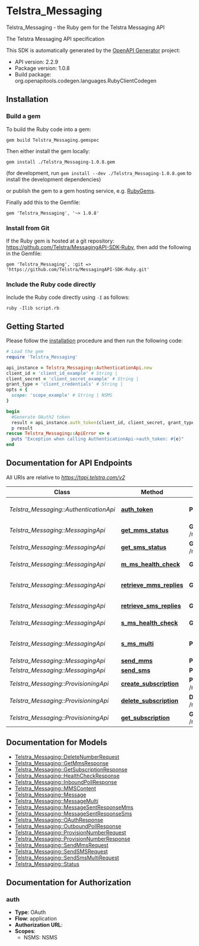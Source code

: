 # Telstra_Messaging

Telstra_Messaging - the Ruby gem for the Telstra Messaging API

The Telstra Messaging API specification

This SDK is automatically generated by the [OpenAPI Generator](https://openapi-generator.tech) project:

- API version: 2.2.9
- Package version: 1.0.8
- Build package: org.openapitools.codegen.languages.RubyClientCodegen

## Installation

### Build a gem

To build the Ruby code into a gem:

```shell
gem build Telstra_Messaging.gemspec
```

Then either install the gem locally:

```shell
gem install ./Telstra_Messaging-1.0.8.gem
```

(for development, run `gem install --dev ./Telstra_Messaging-1.0.8.gem` to install the development dependencies)

or publish the gem to a gem hosting service, e.g. [RubyGems](https://rubygems.org/).

Finally add this to the Gemfile:

    gem 'Telstra_Messaging', '~> 1.0.8'

### Install from Git

If the Ruby gem is hosted at a git repository: https://github.com/Telstra/MessagingAPI-SDK-Ruby, then add the following in the Gemfile:

    gem 'Telstra_Messaging', :git => 'https://github.com/Telstra/MessagingAPI-SDK-Ruby.git'

### Include the Ruby code directly

Include the Ruby code directly using `-I` as follows:

```shell
ruby -Ilib script.rb
```

## Getting Started

Please follow the [installation](#installation) procedure and then run the following code:

```ruby
# Load the gem
require 'Telstra_Messaging'

api_instance = Telstra_Messaging::AuthenticationApi.new
client_id = 'client_id_example' # String | 
client_secret = 'client_secret_example' # String | 
grant_type = 'client_credentials' # String | 
opts = {
  scope: 'scope_example' # String | NSMS
}

begin
  #Generate OAuth2 token
  result = api_instance.auth_token(client_id, client_secret, grant_type, opts)
  p result
rescue Telstra_Messaging::ApiError => e
  puts "Exception when calling AuthenticationApi->auth_token: #{e}"
end

```

## Documentation for API Endpoints

All URIs are relative to *https://tapi.telstra.com/v2*

Class | Method | HTTP request | Description
------------ | ------------- | ------------- | -------------
*Telstra_Messaging::AuthenticationApi* | [**auth_token**](docs/AuthenticationApi.md#auth_token) | **POST** /oauth/token | Generate OAuth2 token
*Telstra_Messaging::MessagingApi* | [**get_mms_status**](docs/MessagingApi.md#get_mms_status) | **GET** /messages/mms/{messageid}/status | Get MMS Status
*Telstra_Messaging::MessagingApi* | [**get_sms_status**](docs/MessagingApi.md#get_sms_status) | **GET** /messages/sms/{messageId}/status | Get SMS Status
*Telstra_Messaging::MessagingApi* | [**m_ms_health_check**](docs/MessagingApi.md#m_ms_health_check) | **GET** /messages/mms/healthcheck | MMS Health Check
*Telstra_Messaging::MessagingApi* | [**retrieve_mms_replies**](docs/MessagingApi.md#retrieve_mms_replies) | **GET** /messages/mms | Retrieve MMS Replies
*Telstra_Messaging::MessagingApi* | [**retrieve_sms_replies**](docs/MessagingApi.md#retrieve_sms_replies) | **GET** /messages/sms | Retrieve SMS Replies
*Telstra_Messaging::MessagingApi* | [**s_ms_health_check**](docs/MessagingApi.md#s_ms_health_check) | **GET** /messages/sms/healthcheck | SMS Health Check
*Telstra_Messaging::MessagingApi* | [**s_ms_multi**](docs/MessagingApi.md#s_ms_multi) | **POST** /messages/sms/multi | Send Multiple SMS
*Telstra_Messaging::MessagingApi* | [**send_mms**](docs/MessagingApi.md#send_mms) | **POST** /messages/mms | Send MMS
*Telstra_Messaging::MessagingApi* | [**send_sms**](docs/MessagingApi.md#send_sms) | **POST** /messages/sms | Send SMS
*Telstra_Messaging::ProvisioningApi* | [**create_subscription**](docs/ProvisioningApi.md#create_subscription) | **POST** /messages/provisioning/subscriptions | Create Subscription
*Telstra_Messaging::ProvisioningApi* | [**delete_subscription**](docs/ProvisioningApi.md#delete_subscription) | **DELETE** /messages/provisioning/subscriptions | Delete Subscription
*Telstra_Messaging::ProvisioningApi* | [**get_subscription**](docs/ProvisioningApi.md#get_subscription) | **GET** /messages/provisioning/subscriptions | Get Subscription


## Documentation for Models

 - [Telstra_Messaging::DeleteNumberRequest](docs/DeleteNumberRequest.md)
 - [Telstra_Messaging::GetMmsResponse](docs/GetMmsResponse.md)
 - [Telstra_Messaging::GetSubscriptionResponse](docs/GetSubscriptionResponse.md)
 - [Telstra_Messaging::HealthCheckResponse](docs/HealthCheckResponse.md)
 - [Telstra_Messaging::InboundPollResponse](docs/InboundPollResponse.md)
 - [Telstra_Messaging::MMSContent](docs/MMSContent.md)
 - [Telstra_Messaging::Message](docs/Message.md)
 - [Telstra_Messaging::MessageMulti](docs/MessageMulti.md)
 - [Telstra_Messaging::MessageSentResponseMms](docs/MessageSentResponseMms.md)
 - [Telstra_Messaging::MessageSentResponseSms](docs/MessageSentResponseSms.md)
 - [Telstra_Messaging::OAuthResponse](docs/OAuthResponse.md)
 - [Telstra_Messaging::OutboundPollResponse](docs/OutboundPollResponse.md)
 - [Telstra_Messaging::ProvisionNumberRequest](docs/ProvisionNumberRequest.md)
 - [Telstra_Messaging::ProvisionNumberResponse](docs/ProvisionNumberResponse.md)
 - [Telstra_Messaging::SendMmsRequest](docs/SendMmsRequest.md)
 - [Telstra_Messaging::SendSMSRequest](docs/SendSMSRequest.md)
 - [Telstra_Messaging::SendSmsMultiRequest](docs/SendSmsMultiRequest.md)
 - [Telstra_Messaging::Status](docs/Status.md)


## Documentation for Authorization


### auth


- **Type**: OAuth
- **Flow**: application
- **Authorization URL**: 
- **Scopes**: 
  - NSMS: NSMS

